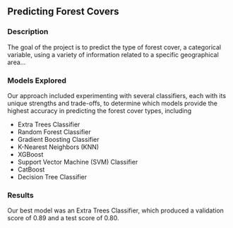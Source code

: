 ## Predicting Forest Covers

### Description
The goal of the project is to predict the type of forest cover, a categorical variable, using a variety of information related to a specific geographical area...

### Models Explored
Our approach included experimenting with several classifiers, each with its unique strengths and trade-offs, to determine which models provide the highest accuracy in predicting the forest cover types, including
- Extra Trees Classifier
- Random Forest Classifier
- Gradient Boosting Classifier
- K-Nearest Neighbors (KNN)
- XGBoost
- Support Vector Machine (SVM) Classifier
- CatBoost
- Decision Tree Classifier



### Results
Our best model was an Extra Trees Classifier, which produced a validation score of 0.89 and a test score of 0.80.
